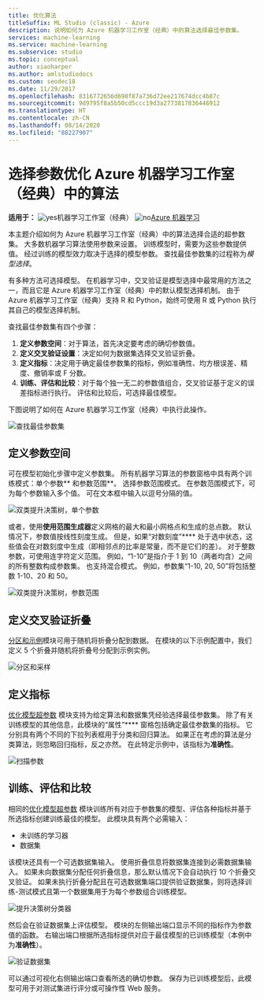 ```yaml
---
title: 优化算法
titleSuffix: ML Studio (classic) - Azure
description: 说明如何为 Azure 机器学习工作室（经典）中的算法选择最佳参数集。
services: machine-learning
ms.service: machine-learning
ms.subservice: studio
ms.topic: conceptual
author: xiaoharper
ms.author: amlstudiodocs
ms.custom: seodec18
ms.date: 11/29/2017
ms.openlocfilehash: 8316772656d698f87a736d72ee217674dcc4b87c
ms.sourcegitcommit: 9d9795f8a5b50cd5ccc19d3a2773817836446912
ms.translationtype: HT
ms.contentlocale: zh-CN
ms.lasthandoff: 08/14/2020
ms.locfileid: "88227907"
---
```

# <a name="choose-parameters-to-optimize-your-algorithms-in-azure-machine-learning-studio-classic"></a>选择参数优化 Azure 机器学习工作室（经典）中的算法

**适用于：**  ![yes](../../../includes/media/aml-applies-to-skus/yes.png)机器学习工作室（经典）   ![no](../../../includes/media/aml-applies-to-skus/no.png)[Azure 机器学习](../compare-azure-ml-to-studio-classic.md)

本主题介绍如何为 Azure 机器学习工作室（经典）中的算法选择合适的超参数集。 大多数机器学习算法使用参数来设置。 训练模型时，需要为这些参数提供值。 经过训练的模型效力取决于选择的模型参数。 查找最佳参数集的过程称为*模型选择*。



有多种方法可选择模型。 在机器学习中，交叉验证是模型选择中最常用的方法之一，而且它是 Azure 机器学习工作室（经典）中的默认模型选择机制。 由于 Azure 机器学习工作室（经典）支持 R 和 Python，始终可使用 R 或 Python 执行其自己的模型选择机制。

查找最佳参数集有四个步骤：

1. **定义参数空间**：对于算法，首先决定要考虑的确切参数值。
2. **定义交叉验证设置**：决定如何为数据集选择交叉验证折叠。
3. **定义指标**：决定用于确定最佳参数集的指标，例如准确性、均方根误差、精度、撤销率或 F 分数。
4. **训练、评估和比较**：对于每个独一无二的参数值组合，交叉验证基于定义的误差指标进行执行。 评估和比较后，可选择最佳模型。

下图说明了如何在 Azure 机器学习工作室（经典）中执行此操作。

![查找最佳参数集](./media/algorithm-parameters-optimize/fig1.png)

## <a name="define-the-parameter-space"></a>定义参数空间
可在模型初始化步骤中定义参数集。 所有机器学习算法的参数窗格中具有两个训练模式：单个参数** 和参数范围**。 选择参数范围模式。 在参数范围模式下，可为每个参数输入多个值。 可在文本框中输入以逗号分隔的值。

![双类提升决策树，单个参数](./media/algorithm-parameters-optimize/fig2.png)

 或者，使用**使用范围生成器**定义网格的最大和最小网格点和生成的总点数。 默认情况下，参数值按线性刻度生成。 但是，如果“对数刻度”**** 处于选中状态，这些值会在对数刻度中生成（即相邻点的比率是常量，而不是它们的差）。 对于整数参数，可使用连字符定义范围。 例如，“1-10”是指介于 1 到 10（两者均含）之间的所有整数构成参数集。 也支持混合模式。 例如，参数集“1-10, 20, 50”将包括整数 1-10、20 和 50。

![双类提升决策树，参数范围](./media/algorithm-parameters-optimize/fig3.png)

## <a name="define-cross-validation-folds"></a>定义交叉验证折叠
[分区和示例][partition-and-sample]模块可用于随机将折叠分配到数据。 在模块的以下示例配置中，我们定义 5 个折叠并随机将折叠号分配到示例实例。

![分区和采样](./media/algorithm-parameters-optimize/fig4.png)

## <a name="define-the-metric"></a>定义指标
[优化模型超参数][tune-model-hyperparameters] 模块支持为给定算法和数据集凭经验选择最佳参数集。 除了有关训练模型的其他信息，此模块的“属性”**** 窗格包括确定最佳参数集的指标。 它分别具有两个不同的下拉列表框用于分类和回归算法。 如果正在考虑的算法是分类算法，则忽略回归指标，反之亦然。 在此特定示例中，该指标为**准确性**。   

![扫描参数](./media/algorithm-parameters-optimize/fig5.png)

## <a name="train-evaluate-and-compare"></a>训练、评估和比较
相同的[优化模型超参数][tune-model-hyperparameters] 模块训练所有对应于参数集的模型、评估各种指标并基于所选指标创建训练最佳的模型。 此模块具有两个必需输入：

* 未训练的学习器
* 数据集

该模块还具有一个可选数据集输入。 使用折叠信息将数据集连接到必需数据集输入。 如果未向数据集分配任何折叠信息，那么默认情况下会自动执行 10 个折叠交叉验证。 如果未执行折叠分配且在可选数据集端口提供验证数据集，则将选择训练-测试模式且第一个数据集用于为每个参数组合训练模型。

![提升决策树分类器](./media/algorithm-parameters-optimize/fig6a.png)

然后会在验证数据集上评估模型。 模块的左侧输出端口显示不同的指标作为参数值的函数。 右输出端口根据所选指标提供对应于最佳模型的已训练模型（本例中为**准确性**）。  

![验证数据集](./media/algorithm-parameters-optimize/fig6b.png)

可以通过可视化右侧输出端口查看所选的确切参数。 保存为已训练模型后，此模型可用于对测试集进行评分或可操作性 Web 服务。

<!-- Module References -->
[partition-and-sample]: https://msdn.microsoft.com/library/azure/a8726e34-1b3e-4515-b59a-3e4a475654b8/
[tune-model-hyperparameters]: https://msdn.microsoft.com/library/azure/038d91b6-c2f2-42a1-9215-1f2c20ed1b40/
